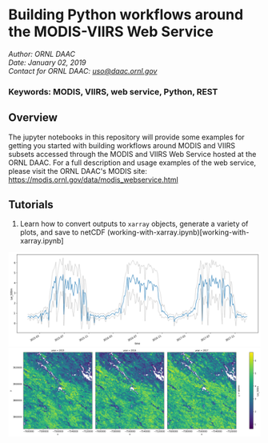 # Building Python workflows around the MODIS-VIIRS Web Service

*Author: ORNL DAAC*  
*Date: January 02, 2019*  
*Contact for ORNL DAAC: uso@daac.ornl.gov*  

### Keywords: MODIS, VIIRS, web service, Python, REST

## Overview

The jupyter notebooks in this repository will provide some examples for getting you started with building workflows around MODIS and VIIRS subsets accessed through the MODIS and VIIRS Web Service hosted at the ORNL DAAC. For a full description and usage examples of the web service, please visit the ORNL DAAC's MODIS site: https://modis.ornl.gov/data/modis_webservice.html

## Tutorials

1. Learn how to convert outputs to `xarray` objects, generate a variety of plots, and save to netCDF (working-with-xarray.ipynb)[working-with-xarray.ipynb]

![timeseries1](img/working-with-xarray_timeseries1.png)
![gridded1](img/working-with-xarray_gridded1.png)
